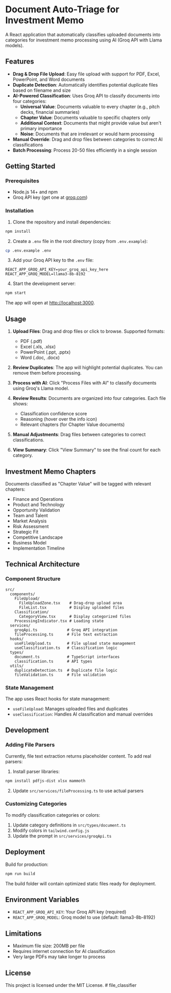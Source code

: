 # Document Auto-Triage for Investment Memo

A React application that automatically classifies uploaded documents into categories for investment memo processing using AI (Groq API with Llama models).

## Features

- **Drag & Drop File Upload**: Easy file upload with support for PDF, Excel, PowerPoint, and Word documents
- **Duplicate Detection**: Automatically identifies potential duplicate files based on filename and size
- **AI-Powered Classification**: Uses Groq API to classify documents into four categories:
  - **Universal Value**: Documents valuable to every chapter (e.g., pitch decks, financial summaries)
  - **Chapter Value**: Documents valuable to specific chapters only
  - **Additional Context**: Documents that might provide value but aren't primary importance
  - **Noise**: Documents that are irrelevant or would harm processing
- **Manual Override**: Drag and drop files between categories to correct AI classifications
- **Batch Processing**: Process 20-50 files efficiently in a single session

## Getting Started

### Prerequisites

- Node.js 14+ and npm
- Groq API key (get one at [groq.com](https://groq.com))

### Installation

1. Clone the repository and install dependencies:
```bash
npm install
```

2. Create a `.env` file in the root directory (copy from `.env.example`):
```bash
cp .env.example .env
```

3. Add your Groq API key to the `.env` file:
```
REACT_APP_GROQ_API_KEY=your_groq_api_key_here
REACT_APP_GROQ_MODEL=llama3-8b-8192
```

4. Start the development server:
```bash
npm start
```

The app will open at [http://localhost:3000](http://localhost:3000).

## Usage

1. **Upload Files**: Drag and drop files or click to browse. Supported formats:
   - PDF (.pdf)
   - Excel (.xls, .xlsx)
   - PowerPoint (.ppt, .pptx)
   - Word (.doc, .docx)

2. **Review Duplicates**: The app will highlight potential duplicates. You can remove them before processing.

3. **Process with AI**: Click "Process Files with AI" to classify documents using Groq's Llama model.

4. **Review Results**: Documents are organized into four categories. Each file shows:
   - Classification confidence score
   - Reasoning (hover over the info icon)
   - Relevant chapters (for Chapter Value documents)

5. **Manual Adjustments**: Drag files between categories to correct classifications.

6. **View Summary**: Click "View Summary" to see the final count for each category.

## Investment Memo Chapters

Documents classified as "Chapter Value" will be tagged with relevant chapters:

- Finance and Operations
- Product and Technology
- Opportunity Validation
- Team and Talent
- Market Analysis
- Risk Assessment
- Strategic Fit
- Competitive Landscape
- Business Model
- Implementation Timeline

## Technical Architecture

### Component Structure
```
src/
  components/
    FileUpload/
      FileUploadZone.tsx    # Drag-drop upload area
      FileList.tsx          # Display uploaded files
    Classification/
      CategoryView.tsx      # Display categorized files
    ProcessingIndicator.tsx # Loading state
  services/
    groqApi.ts             # Groq API integration
    fileProcessing.ts      # File text extraction
  hooks/
    useFileUpload.ts       # File upload state management
    useClassification.ts   # Classification logic
  types/
    document.ts            # TypeScript interfaces
    classification.ts      # API types
  utils/
    duplicateDetection.ts  # Duplicate file logic
    fileValidation.ts      # File validation
```

### State Management

The app uses React hooks for state management:
- `useFileUpload`: Manages uploaded files and duplicates
- `useClassification`: Handles AI classification and manual overrides

## Development

### Adding File Parsers

Currently, file text extraction returns placeholder content. To add real parsers:

1. Install parser libraries:
```bash
npm install pdfjs-dist xlsx mammoth
```

2. Update `src/services/fileProcessing.ts` to use actual parsers

### Customizing Categories

To modify classification categories or colors:
1. Update category definitions in `src/types/document.ts`
2. Modify colors in `tailwind.config.js`
3. Update the prompt in `src/services/groqApi.ts`

## Deployment

Build for production:
```bash
npm run build
```

The build folder will contain optimized static files ready for deployment.

## Environment Variables

- `REACT_APP_GROQ_API_KEY`: Your Groq API key (required)
- `REACT_APP_GROQ_MODEL`: Groq model to use (default: llama3-8b-8192)

## Limitations

- Maximum file size: 200MB per file
- Requires internet connection for AI classification
- Very large PDFs may take longer to process

## License

This project is licensed under the MIT License.
#   f i l e _ c l a s s i f i e r  
 